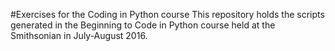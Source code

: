 #Exercises for the Coding in Python course
This repository holds the scripts generated in the Beginning to Code in Python course held at the Smithsonian in July-August 2016.